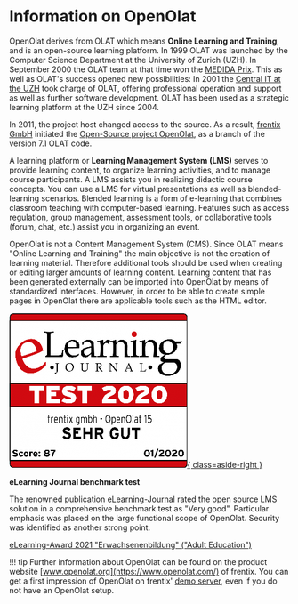 # Information on OpenOlat

OpenOlat derives from OLAT which means **Online Learning and Training**, and is
an open-source learning platform. In 1999 OLAT was launched by the Computer
Science Department at the University of Zurich (UZH). In September 2000 the
OLAT team at that time won the [MEDIDA Prix](http://www.medidaprix.org/ "MEDIDA Prix"). This as well as OLAT's success opened new possibilities: In
2001 the [Central IT at the UZH](https://www.zi.uzh.ch) took charge of OLAT, offering professional operation 
and support as well as further software development. OLAT has been used as a 
strategic learning platform at the UZH since 2004.

In 2011, the project host changed access to the source. As a result, [frentix GmbH](https://www.frentix.com) initiated the [Open-Source project OpenOlat](https://github.com/OpenOLAT), as
a branch of the version 7.1 OLAT code.

A learning platform or **Learning Management System (LMS)** serves to provide
learning content, to organize learning activities, and to manage course
participants. A LMS assists you in realizing didactic course concepts. You can
use a LMS for virtual presentations as well as blended-learning scenarios.
Blended learning is a form of e-learning that combines classroom teaching with
computer-based learning. Features such as access regulation, group management,
assessment tools, or collaborative tools (forum, chat, etc.) assist you in
organizing an event.

OpenOlat is not a Content Management System (CMS). Since OLAT means "Online
Learning and Training" the main objective is not the creation of learning
material. Therefore additional tools should be used when creating or editing
larger amounts of learning content. Learning content that has been generated
externally can be imported into OpenOlat by means of standardized interfaces.
However, in order to be able to create simple pages in OpenOlat there are
applicable tools such as the HTML editor.

[![](assets/frentix-Testsiegel_2020-1280x1112.png){ class=aside-right }](https://www.frentix.com/testbericht-openolat-2020-sehr-gut/)

**eLearning Journal benchmark test**

The renowned publication [eLearning-Journal](http://www.elearning-journal.de/)
rated the open source LMS solution in a comprehensive benchmark test as "Very
good". Particular emphasis was placed on the large
functional scope of OpenOlat.
Security was identified as another strong point.

[eLearning-Award 2021 "Erwachsenenbildung" ("Adult Education")](https://www.elearning-journal.com/2021/01/27/kategorie-erwachsenenbildung/)

<clear/>

!!! tip
	Further information about OpenOlat can be found on the product website
	[www.openolat.org](https://www.openolat.com/) of frentix. You can get a first
	impression of OpenOlat on frentix' [demo server](https://learn.olat.com/dmz/), even if you do not have an OpenOlat setup.

